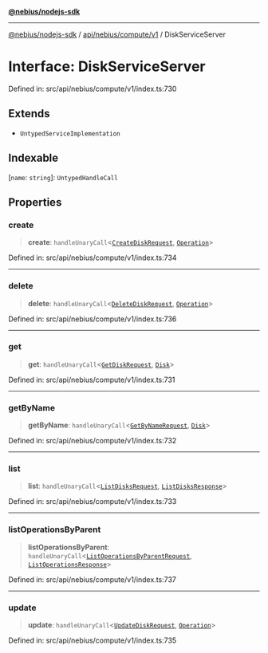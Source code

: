 [**@nebius/nodejs-sdk**](../../../../../README.md)

---

[@nebius/nodejs-sdk](../../../../../README.md) / [api/nebius/compute/v1](../README.md) / DiskServiceServer

# Interface: DiskServiceServer

Defined in: src/api/nebius/compute/v1/index.ts:730

## Extends

- `UntypedServiceImplementation`

## Indexable

\[`name`: `string`\]: `UntypedHandleCall`

## Properties

### create

> **create**: `handleUnaryCall`\<[`CreateDiskRequest`](CreateDiskRequest.md), [`Operation`](../../../common/v1/interfaces/Operation.md)\>

Defined in: src/api/nebius/compute/v1/index.ts:734

---

### delete

> **delete**: `handleUnaryCall`\<[`DeleteDiskRequest`](DeleteDiskRequest.md), [`Operation`](../../../common/v1/interfaces/Operation.md)\>

Defined in: src/api/nebius/compute/v1/index.ts:736

---

### get

> **get**: `handleUnaryCall`\<[`GetDiskRequest`](GetDiskRequest.md), [`Disk`](Disk.md)\>

Defined in: src/api/nebius/compute/v1/index.ts:731

---

### getByName

> **getByName**: `handleUnaryCall`\<[`GetByNameRequest`](../../../common/v1/interfaces/GetByNameRequest.md), [`Disk`](Disk.md)\>

Defined in: src/api/nebius/compute/v1/index.ts:732

---

### list

> **list**: `handleUnaryCall`\<[`ListDisksRequest`](ListDisksRequest.md), [`ListDisksResponse`](ListDisksResponse.md)\>

Defined in: src/api/nebius/compute/v1/index.ts:733

---

### listOperationsByParent

> **listOperationsByParent**: `handleUnaryCall`\<[`ListOperationsByParentRequest`](ListOperationsByParentRequest.md), [`ListOperationsResponse`](../../../common/v1/interfaces/ListOperationsResponse.md)\>

Defined in: src/api/nebius/compute/v1/index.ts:737

---

### update

> **update**: `handleUnaryCall`\<[`UpdateDiskRequest`](UpdateDiskRequest.md), [`Operation`](../../../common/v1/interfaces/Operation.md)\>

Defined in: src/api/nebius/compute/v1/index.ts:735
